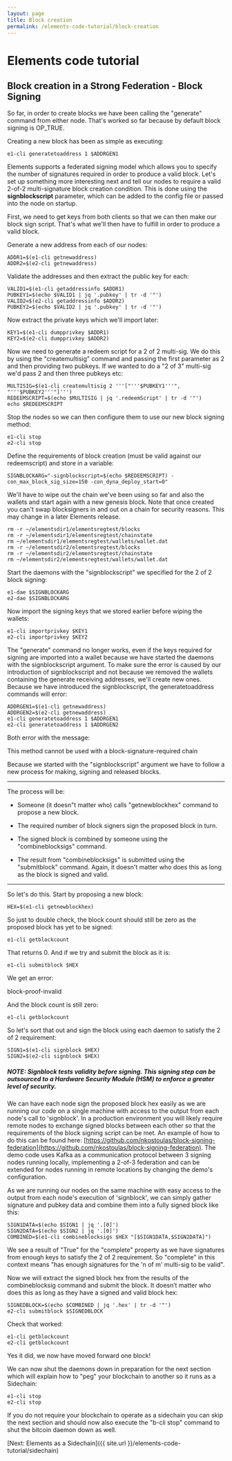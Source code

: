 ```yaml
---
layout: page
title: Block creation
permalink: /elements-code-tutorial/block-creation
---
```


# Elements code tutorial

## Block creation in a Strong Federation - Block Signing

So far, in order to create blocks we have been calling the "generate" command from either node. That's worked so far because by default block signing is OP_TRUE.

Creating a new block has been as simple as executing:

~~~~
e1-cli generatetoaddress 1 $ADDRGEN1
~~~~

Elements supports a federated signing model which allows you to specify the number of signatures required in order to produce a valid block. Let's set up something more interesting next and tell our nodes to require a valid 2-of-2 multi-signature block creation condition. This is done using the **signblockscript** parameter, which can be added to the config file or passed into the node on startup. 

First, we need to get keys from both clients so that we can then make our block sign script. That's what we'll then have to fulfill in order to produce a valid block.

Generate a new address from each of our nodes:

~~~~
ADDR1=$(e1-cli getnewaddress)
ADDR2=$(e2-cli getnewaddress)
~~~~

Validate the addresses and then extract the public key for each:

~~~~
VALID1=$(e1-cli getaddressinfo $ADDR1)
PUBKEY1=$(echo $VALID1 | jq '.pubkey' | tr -d '"')
VALID2=$(e2-cli getaddressinfo $ADDR2)
PUBKEY2=$(echo $VALID2 | jq '.pubkey' | tr -d '"')
~~~~

Now extract the private keys which we'll import later:

~~~~
KEY1=$(e1-cli dumpprivkey $ADDR1)
KEY2=$(e2-cli dumpprivkey $ADDR2)
~~~~

Now we need to generate a redeem script for a 2 of 2 multi-sig. We do this by using the "createmultisig" command and passing the first parameter as 2 and then providing two pubkeys. If we wanted to do a "2 of 3" multi-sig we'd pass 2 and then three pubkeys etc:

~~~~
MULTISIG=$(e1-cli createmultisig 2 '''["'''$PUBKEY1'''", "'''$PUBKEY2'''"]''')
REDEEMSCRIPT=$(echo $MULTISIG | jq '.redeemScript' | tr -d '"')
echo $REDEEMSCRIPT
~~~~

Stop the nodes so we can then configure them to use our new block signing method:

~~~~
e1-cli stop
e2-cli stop
~~~~

Define the requirements of block creation (must be valid against our redeemscript) and store in a variable:

~~~~
SIGNBLOCKARG="-signblockscript=$(echo $REDEEMSCRIPT) -con_max_block_sig_size=150 -con_dyna_deploy_start=0"
~~~~

We'll have to wipe out the chain we've been using so far and also the wallets and start again with a new genesis block. Note that once created you can't swap blocksigners in and out on a chain for security reasons. This may change in a later Elements release.

~~~~
rm -r ~/elementsdir1/elementsregtest/blocks
rm -r ~/elementsdir1/elementsregtest/chainstate
rm ~/elementsdir1/elementsregtest/wallets/wallet.dat
rm -r ~/elementsdir2/elementsregtest/blocks
rm -r ~/elementsdir2/elementsregtest/chainstate
rm ~/elementsdir2/elementsregtest/wallets/wallet.dat
~~~~

Start the daemons with the "signblockscript" we specified for the 2 of 2 block signing:

~~~~
e1-dae $SIGNBLOCKARG
e2-dae $SIGNBLOCKARG
~~~~

Now import the signing keys that we stored earlier before wiping the wallets: 

~~~~
e1-cli importprivkey $KEY1
e2-cli importprivkey $KEY2
~~~~

The "generate" command no longer works, even if the keys required for signing are imported into a wallet because we have started the daemons with the signblockscript argument. To make sure the error is caused by our introduction of signblockscript and not because we removed the wallets containing the generate receiving addresses, we'll create new ones. Because we have introduced the signblockscript, the generatetoaddress commands will error:

~~~~
ADDRGEN1=$(e1-cli getnewaddress)
ADDRGEN2=$(e2-cli getnewaddress)
e1-cli generatetoaddress 1 $ADDRGEN1
e2-cli generatetoaddress 1 $ADDRGEN2
~~~~

Both error with the message:

<div class="console-output">This method cannot be used with a block-signature-required chain
</div>

Because we started with the "signblockscript" argument we have to follow a new process for making, signing and released blocks.

* * *

The process will be:

* Someone (it doesn"t matter who) calls "getnewblockhex" command to propose a new block.

* The required number of block signers sign the proposed block in turn.

* The signed block is combined by someone using the "combineblocksigs" command.

* The result from "combineblocksigs" is submitted using the "submitblock" command. Again, it doesn't matter who does this as long as the block is signed and valid.

* * *

So let's do this. Start by proposing a new block:

~~~~
HEX=$(e1-cli getnewblockhex)
~~~~

So just to double check, the block count should still be zero as the proposed block has yet to be signed:

~~~~
e1-cli getblockcount
~~~~

That returns 0. And if we try and submit the block as it is:

~~~~
e1-cli submitblock $HEX
~~~~

We get an error:

<div class="console-output">block-proof-invalid
</div>

And the block count is still zero:

~~~~
e1-cli getblockcount
~~~~

So let's sort that out and sign the block using each daemon to satisfy the 2 of 2 requirement:

~~~~
SIGN1=$(e1-cli signblock $HEX)
SIGN2=$(e2-cli signblock $HEX)
~~~~

##### NOTE: Signblock tests validity before signing. This signing step can be outsourced to a Hardware Security Module (HSM) to enforce a greater level of security.

We can have each node sign the proposed block hex easily as we are running our code on a single machine with access to the output from each node's call to 'signblock'. In a production environment you will likely require remote nodes to exchange signed blocks between each other so that the requirements of the block signing script can be met. An example of how to do this can be found here: [https://github.com/nkostoulas/block-signing-federation](https://github.com/nkostoulas/block-signing-federation). The demo code uses Kafka as a communication protocol between 3 signing nodes running locally, implementing a 2-of-3 federation and can be extended for nodes running in remote locations by changing the demo's configuration.

As we are running our nodes on the same machine with easy access to the output from each node's execution of 'signblock', we can simply gather signature and pubkey data and combine them into a fully signed block like this:

~~~~
SIGN1DATA=$(echo $SIGN1 | jq '.[0]')
SIGN2DATA=$(echo $SIGN2 | jq '.[0]')
COMBINED=$(e1-cli combineblocksigs $HEX "[$SIGN1DATA,$SIGN2DATA]")
~~~~

We see a result of "True" for the "complete" property as we have signatures from enough keys to satisfy the 2 of 2 requirement. So "complete" in this context means "has enough signatures for the 'n of m' multi-sig to be valid".

Now we will extract the signed block hex from the results of the combineblocksig command and submit the block. It doesn’t matter who does this as long as they have a signed and valid block hex:

~~~~
SIGNEDBLOCK=$(echo $COMBINED | jq '.hex' | tr -d '"')
e2-cli submitblock $SIGNEDBLOCK
~~~~

Check that worked:

~~~~
e1-cli getblockcount
e2-cli getblockcount
~~~~

Yes it did, we now have moved forward one block!

We can now shut the daemons down in preparation for the next section which will explain how to "peg" your blockchain to another so it runs as a Sidechain:

~~~~
e1-cli stop
e2-cli stop
~~~~

If you do not require your blockchain to operate as a sidechain you can skip the next section and should now also execute the "b-cli stop" command to shut the bitcoin daemon down as well.


[Next: Elements as a Sidechain]({{ site.url }}/elements-code-tutorial/sidechain)

